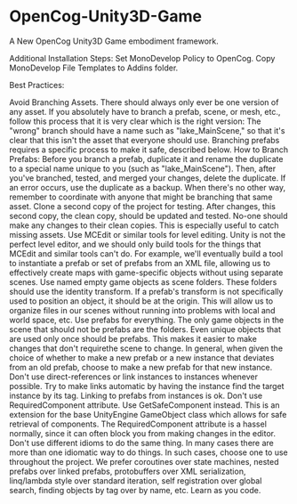 OpenCog-Unity3D-Game
====================

A New OpenCog Unity3D Game embodiment framework.

Additional Installation Steps:
Set MonoDevelop Policy to OpenCog.
Copy MonoDevelop File Templates to Addins folder.


Best Practices:

Avoid Branching Assets.  There should always only ever be one version of any asset.  If you absolutely have to branch a prefab, scene, or mesh, etc., follow this process  that it is very clear which is the right version:  The "wrong" branch should have a name such as "lake_MainScene," so that it's clear that this isn't the asset that everyone should use.  Branching prefabs requires a specific process to make it safe, described below.
How to Branch Prefabs:  Before you branch a prefab, duplicate it and rename the duplicate to a special name unique to you (such as "lake_MainScene").  Then, after you've branched, tested, and merged your changes, delete the duplicate.  If an error occurs, use the duplicate as a backup.  When there's no other way, remember to coordinate with anyone that might be branching that same asset.
Clone a second copy of the project for testing.  After changes, this second copy, the clean copy, should be updated and tested.  No-one should make any changes to their clean copies.  This is especially useful to catch missing assets.
Use MCEdit or similar tools for level editing.  Unity is not the perfect level editor, and we should only build tools for the things that MCEdit and similar tools can't do.  For example, we'll eventually build a tool to instantiate a prefab or set of prefabs from an XML file, allowing us to effectively create maps with game-specific objects without using separate scenes.
Use named empty game objects as scene folders.  These folders should use the identity transform.  If a prefab's transform is not specifically used to position an object, it should be at the origin.  This will allow us to organize files in our scenes without running into problems with local and world space, etc.
Use prefabs for everything.  The only game objects in the scene that should not be prefabs are the folders.  Even unique objects that are used only once should be prefabs.  This makes it easier to make changes that don't requirethe scene to change.  In general, when given the choice of whether to make a new prefab or a new instance that deviates from an old prefab, choose to make a new prefab for that new instance.  
Don't use direct-references or link instances to instances whenever possible.  Try to make links automatic by having the instance find the target instance by its tag.  Linking to prefabs from instances is ok.
Don't use RequiredComponent attribute.  Use GetSafeComponent instead.  This is an extension for the base UnityEngine GameObject class which allows for safe retrieval of components.  The RequiredComponent attribute is a hassel normally, since it can often block you from making changes in the editor.
Don't use different idioms to do the same thing.  In many cases there are more than one idiomatic way to do things. In such cases, choose one to use throughout the project.  We prefer coroutines over state machines, nested prefabs over linked prefabs, protobuffers over XML serialization, linq/lambda style over standard iteration, self registration over global search, finding objects by tag over by name, etc.  Learn as you code.
